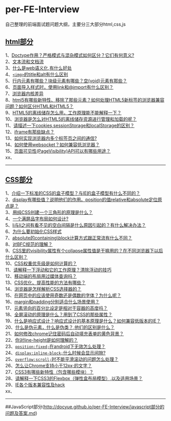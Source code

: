 # per-FE-Interview
自己整理的前端面试题问题大纲，主要分三大部分html,css,js  
## [html部分](http://docyue.github.io/per-FE-Interview/html部分的问题及答案.md)  
1、[Doctype作用？严格模式与混杂模式如何区分？它们有何意义?](#Doctype作用？严格模式与混杂模式如何区分？它们有何意义?)  
2、[文本流和文档流](#文本流盒文档流)    
3、[什么是web语义化,有什么好处](#什么是web语义化,有什么好处)    
4、[`<img>`的title和alt有什么区别](#`<img>`的title和alt有什么区别)  
5、[行内元素有哪些？块级元素有哪些？空(void)元素有那些？](#行内元素有哪些？块级元素有哪些？空元素有那些？)  
6、[页面导入样式时，使用link和@import有什么区别？](#页面导入样式时，使用link和@import有什么区别？)  
7、[浏览器内核差异](#浏览器内核差异)   
8、[html5有哪些新特性、移除了那些元素？如何处理HTML5新标签的浏览器兼容问题？如何区分HTML和HTML5？](#html5有哪些新特性、移除了那些元素？如何处理HTML5新标签的浏览器兼容问题？如何区分HTML和HTML5？)  
9、[HTML5的离线储存怎么用，工作原理能不能解释一下？](#HTML5的离线储存怎么用，工作原理能不能解释一下？)  
10、[浏览器是怎么对HTML5的离线储存资源进行管理和加载的呢？](#浏览器是怎么对HTML5的离线储存资源进行管理和加载的呢？)  
11、[请描述一下cookies,sessionStorage和localStorage的区别？](#请描述一下cookies,sessionStorage和localStorage的区别？)  
12、[iframe有那些缺点？](#iframe有那些缺点？)  
13、[如何实现浏览器内多个标签页之间的通信? ](#如何实现浏览器内多个标签页之间的通信? )  
14、[如何使用websocket？如何兼容低浏览器？](#如何使用websocket？如何兼容低浏览器？)  
15、[页面可见性(PageVisibility)API可以有哪些用途？](#页面可见性(PageVisibility)API可以有哪些用途？)  
xx、[](#)  



  
------------------------------------------------------------------  


## [CSS部分](http://docyue.github.io/per-FE-Interview/css部分的问题及答案.md)  
1、[介绍一下标准的CSS的盒子模型？与IE的盒子模型有什么不同的？](#介绍一下标准的CSS的盒子模型？与IE的盒子模型有什么不同的？)   
2、[display有哪些值？说明他们的作用。position的值relative和absolute定位原点是？](#display有哪些值？说明他们的作用。position的值relative和absolute定位原点是？)  
3、[用纯CSS创建一个三角形的原理是什么？](#用纯CSS创建一个三角形的原理是什么？)  
4、[一个满屏品字布局如何设计?](#一个满屏品字布局如何设计?)    
5、[li与li之间有看不见的空白间隔是什么原因引起的？有什么解决办法？](#li与li之间有看不见的空白间隔是什么原因引起的？有什么解决办法？)    
6、[为什么要初始化CSS样式](#为什么要初始化CSS样式)   
7、[absolute的containing\block计算方式跟正常流有什么不同？](#absolute的containing\block计算方式跟正常流有什么不同？)  
8、[对BFC规范的理解？](#对BFC规范的理解？)  
9、[CSS里的visibility属性有个collapse属性值是干嘛用的？在不同浏览器下以后什么区别？](#CSS里的visibility属性有个collapse属性值是干嘛用的？在不同浏览器下以后什么区别？)  
10、[CSS权重优先级是如何计算的？](#CSS权重优先级是如何计算的？)   
11、[请解释一下浮动和它的工作原理？清除浮动的技巧](#请解释一下浮动和它的工作原理？清除浮动的技巧)   
12、[移动端的布局用过媒体查询吗？](#移动端的布局用过媒体查询吗？)  
13、[CSS优化、提高性能的方法有哪些？](#CSS优化、提高性能的方法有哪些？)  
14、[浏览器是怎样解析CSS选择器的？](#浏览器是怎样解析CSS选择器的？)  
15、[在网页中的应该使用奇数还是偶数的字体？为什么呢？](#在网页中的应该使用奇数还是偶数的字体？为什么呢？)  
16、[margin和padding分别适合什么场景使用？](#margin和padding分别适合什么场景使用？)  
17、[元素竖向的百分比设定是相对于容器的高度吗？](#元素竖向的百分比设定是相对于容器的高度吗？)  
18、[全屏滚动的原理是什么？用到了CSS的那些属性？](#全屏滚动的原理是什么？用到了CSS的那些属性？)  
19、[什么是响应式设计？响应式设计的基本原理是什么？如何兼容低版本的IE？](#什么是响应式设计？响应式设计的基本原理是什么？如何兼容低版本的IE？)  
20、[什么是伪元素，什么是伪类？,他们的区别是什么？](#什么是伪元素，什么是伪类？,他们的区别是什么？)  
21、[如何修改chrome记住密码后自动填充表单的黄色背景？](#如何修改chrome记住密码后自动填充表单的黄色背景？)  
22、[你对line-height是如何理解的？](#你对line-height是如何理解的？)  
23、[`position:fixed;`在android下无效怎么处理？](#fixed在android下无效怎么处理？)  
24、[`display:inline-block;`什么时候会显示间隙?](#inline-block什么时候会显示间隙?)  
25、[`overflow:scroll;`时不能平滑滚动的问题怎么处理？](#scroll时不能平滑滚动的问题怎么处理？)  
26、[怎么让Chrome支持小于12px;的文字？](#怎么让Chrome支持小于12px;的文字？)  
27、[CSS3有哪些新特性（包含哪些模块）？](#CSS3有哪些新特性（包含哪些模块）？)  
28、[请解释一下CSS3的Flexbox（弹性盒布局模型）,以及适用场景？](#请解释一下CSS3的Flexbox（弹性盒布局模型）,以及适用场景？)  
29、[IE各个版本兼容性及hack](#IE各个版本兼容性及hack)   
xx、[](#)  

------------------------------------------------------------------   

##JavaScript部分(http://docyue.github.io/per-FE-Interview/javascript部分的问题及答案.md)









